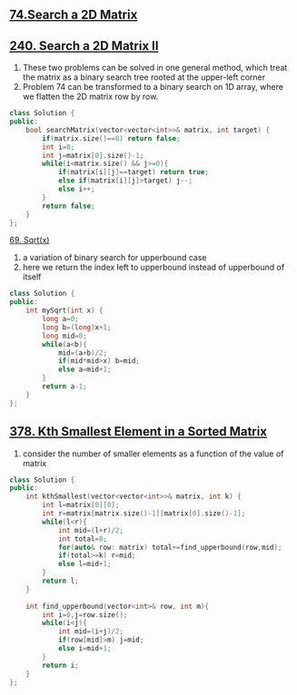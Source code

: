 ## [74.Search a 2D Matrix](https://leetcode.com/problems/search-a-2d-matrix/)
## [240. Search a 2D Matrix II](https://leetcode.com/problems/search-a-2d-matrix-ii/)
1. These two problems can be solved in one general method, which treat the matrix as a binary search tree rooted at the upper-left corner
2. Problem 74 can be transformed to a binary search on 1D array, where we flatten the 2D matrix row by row.


```c++
class Solution {
public:
    bool searchMatrix(vector<vector<int>>& matrix, int target) {
        if(matrix.size()==0) return false;
        int i=0;
        int j=matrix[0].size()-1;
        while(i<matrix.size() && j>=0){
            if(matrix[i][j]==target) return true;
            else if(matrix[i][j]>target) j--;
            else i++;
        }
        return false;
    }
};
```

[69. Sqrt(x)](https://leetcode.com/problems/sqrtx/)
1. a variation of binary search for upperbound case
2. here we return the index left to upperbound instead of upperbound of itself

```c++
class Solution {
public:
    int mySqrt(int x) {
        long a=0;
        long b=(long)x+1;
        long mid=0;
        while(a<b){
            mid=(a+b)/2;
            if(mid*mid>x) b=mid;
            else a=mid+1;       
        }
        return a-1;
    }
};

```



## [378. Kth Smallest Element in a Sorted Matrix](https://leetcode.com/problems/kth-smallest-element-in-a-sorted-matrix/)
1. consider the number of smaller elements as a function of the value of matrix


```c++
class Solution {
public:
    int kthSmallest(vector<vector<int>>& matrix, int k) {
        int l=matrix[0][0];
        int r=matrix[matrix.size()-1][matrix[0].size()-1];
        while(l<r){
            int mid=(l+r)/2;
            int total=0;
            for(auto& row: matrix) total+=find_upperbound(row,mid);
            if(total>=k) r=mid;
            else l=mid+1;
        }
        return l;
    }
    
    int find_upperbound(vector<int>& row, int m){
        int i=0,j=row.size();
        while(i<j){
            int mid=(i+j)/2;
            if(row[mid]>m) j=mid;
            else i=mid+1;
        }
        return i;
    }
};
```
